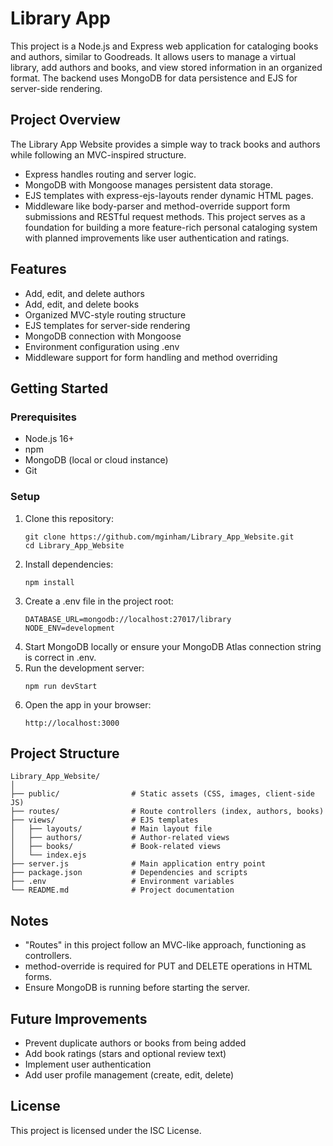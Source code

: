 # Library App
This project is a Node.js and Express web application for cataloging books and authors, similar to Goodreads. It allows users to manage a virtual library, add authors and books, and view stored information in an organized format. The backend uses MongoDB for data persistence and EJS for server-side rendering.

## Project Overview
The Library App Website provides a simple way to track books and authors while following an MVC-inspired structure.
- Express handles routing and server logic.
- MongoDB with Mongoose manages persistent data storage.
- EJS templates with express-ejs-layouts render dynamic HTML pages.
- Middleware like body-parser and method-override support form submissions and RESTful request methods.
This project serves as a foundation for building a more feature-rich personal cataloging system with planned improvements like user authentication and ratings.

## Features
- Add, edit, and delete authors
- Add, edit, and delete books
- Organized MVC-style routing structure
- EJS templates for server-side rendering
- MongoDB connection with Mongoose
- Environment configuration using .env
- Middleware support for form handling and method overriding

## Getting Started
### Prerequisites
- Node.js 16+
- npm
- MongoDB (local or cloud instance)
- Git

### Setup
1. Clone this repository:
   ```
   git clone https://github.com/mginham/Library_App_Website.git
   cd Library_App_Website
   ```
2. Install dependencies:
   ```
   npm install
   ```
3. Create a .env file in the project root:
   ```
   DATABASE_URL=mongodb://localhost:27017/library
   NODE_ENV=development
   ```
4. Start MongoDB locally or ensure your MongoDB Atlas connection string is correct in .env.
5. Run the development server:
   ```
   npm run devStart
   ```
6. Open the app in your browser:
   ```
   http://localhost:3000
   ```

## Project Structure
```
Library_App_Website/
│
├── public/                # Static assets (CSS, images, client-side JS)
├── routes/                # Route controllers (index, authors, books)
├── views/                 # EJS templates
│   ├── layouts/           # Main layout file
│   ├── authors/           # Author-related views
│   ├── books/             # Book-related views
│   └── index.ejs
├── server.js              # Main application entry point
├── package.json           # Dependencies and scripts
├── .env                   # Environment variables
└── README.md              # Project documentation
```

## Notes
- "Routes" in this project follow an MVC-like approach, functioning as controllers.
- method-override is required for PUT and DELETE operations in HTML forms.
- Ensure MongoDB is running before starting the server.

## Future Improvements
- Prevent duplicate authors or books from being added
- Add book ratings (stars and optional review text)
- Implement user authentication
- Add user profile management (create, edit, delete)

## License
This project is licensed under the ISC License.
